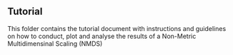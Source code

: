 ## Tutorial

This folder contains the tutorial document with instructions and guidelines on how to conduct, plot and analyse the results of a Non-Metric Multidimensinal Scaling (NMDS)
